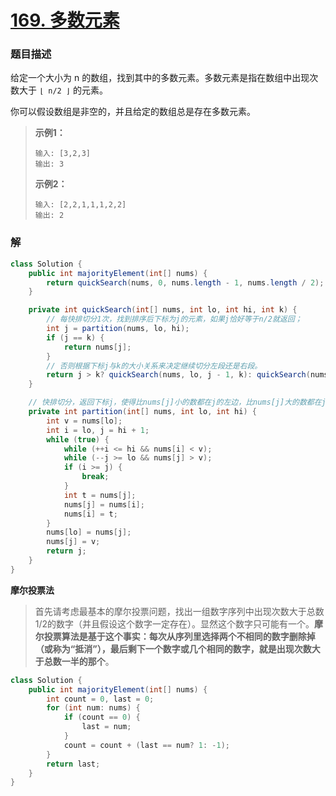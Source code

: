 # [169. 多数元素](https://leetcode-cn.com/problems/majority-element/)

### 题目描述

给定一个大小为 n 的数组，找到其中的多数元素。多数元素是指在数组中出现次数大于 `⌊ n/2 ⌋` 的元素。

你可以假设数组是非空的，并且给定的数组总是存在多数元素。

>   **示例1：**
>
>   ```
>   输入: [3,2,3]
>   输出: 3
>   ```
>
>   **示例2：**
>
>   ```
>   输入: [2,2,1,1,1,2,2]
>   输出: 2
>   ```

### 解

```java
class Solution {
    public int majorityElement(int[] nums) {
        return quickSearch(nums, 0, nums.length - 1, nums.length / 2);
    }

    private int quickSearch(int[] nums, int lo, int hi, int k) {
        // 每快排切分1次，找到排序后下标为j的元素，如果j恰好等于n/2就返回；
        int j = partition(nums, lo, hi);
        if (j == k) {
            return nums[j];
        }
        // 否则根据下标j与k的大小关系来决定继续切分左段还是右段。
        return j > k? quickSearch(nums, lo, j - 1, k): quickSearch(nums, j + 1, hi, k);
    }

    // 快排切分，返回下标j，使得比nums[j]小的数都在j的左边，比nums[j]大的数都在j的右边。
    private int partition(int[] nums, int lo, int hi) {
        int v = nums[lo];
        int i = lo, j = hi + 1;
        while (true) {
            while (++i <= hi && nums[i] < v);
            while (--j >= lo && nums[j] > v);
            if (i >= j) {
                break;
            }
            int t = nums[j];
            nums[j] = nums[i];
            nums[i] = t;
        }
        nums[lo] = nums[j];
        nums[j] = v;
        return j;
    }
}
```



**摩尔投票法**

>   首先请考虑最基本的摩尔投票问题，找出一组数字序列中出现次数大于总数1/2的数字（并且假设这个数字一定存在）。显然这个数字只可能有一个。**摩尔投票算法是基于这个事实：每次从序列里选择两个不相同的数字删除掉（或称为“抵消”），最后剩下一个数字或几个相同的数字，就是出现次数大于总数一半的那个**。

```java
class Solution {
    public int majorityElement(int[] nums) {
        int count = 0, last = 0;
        for (int num: nums) {
            if (count == 0) {
                last = num;
            }
            count = count + (last == num? 1: -1);
        }
        return last;
    }
}
```

